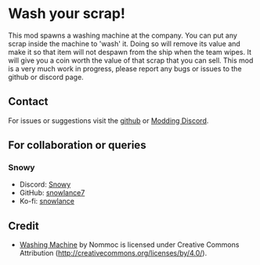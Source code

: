 # Wash your scrap!

This mod spawns a washing machine at the company. You can put any scrap inside the machine to 'wash' it. Doing so will remove its value and make it so that item will not despawn from the ship when the team wipes. It will give you a coin worth the value of that scrap that you can sell. This mod is a very much work in progress, please report any bugs or issues to the github or discord page.

## Contact

For issues or suggestions visit the [github](https://github.com/snowlance7/LethalWashing) or [Modding Discord]().

## For collaboration or queries

### Snowy
- Discord: [Snowy](https://discord.com/users/327989194087727107)
- GitHub: [snowlance7](https://github.com/snowlance7)
- Ko-fi: [snowlance](https://ko-fi.com/snowlance)

## Credit

- [Washing Machine](https://skfb.ly/oqMJr) by Nommoc is licensed under Creative Commons Attribution (http://creativecommons.org/licenses/by/4.0/).